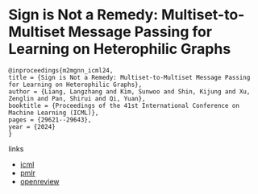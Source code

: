 # Sign is Not a Remedy: Multiset-to-Multiset Message Passing for Learning on Heterophilic Graphs

```
@inproceedings{m2mgnn_icml24,
title = {Sign is Not a Remedy: Multiset-to-Multiset Message Passing for Learning on Heterophilic Graphs},
author = {Liang, Langzhang and Kim, Sunwoo and Shin, Kijung and Xu, Zenglin and Pan, Shirui and Qi, Yuan},
booktitle = {Proceedings of the 41st International Conference on Machine Learning (ICML)},
pages = {29621--29643},
year = {2024}
}
```

links
- [icml](https://icml.cc/Conferences/2024/Schedule?showEvent=33563)
- [pmlr](https://proceedings.mlr.press/v235/liang24c.html)
- [openreview](https://openreview.net/forum?id=dGDFZM018a)
